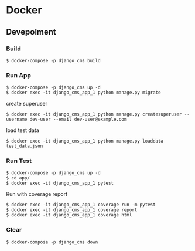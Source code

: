 # Docker

## Devepolment

### Build

```
$ docker-compose -p django_cms build
```

### Run App

```
$ docker-compose -p django_cms up -d
$ docker exec -it django_cms_app_1 python manage.py migrate
```

create superuser

```
$ docker exec -it django_cms_app_1 python manage.py createsuperuser --username dev-user --email dev-user@example.com
```

load test data

```
$ docker exec -it django_cms_app_1 python manage.py loaddata test_data.json
```

### Run Test

```
$ docker-compose -p django_cms up -d
$ cd app/
$ docker exec -it django_cms_app_1 pytest
```

Run with coverage report

```
$ docker exec -it django_cms_app_1 coverage run -m pytest
$ docker exec -it django_cms_app_1 coverage report
$ docker exec -it django_cms_app_1 coverage html
```

### Clear

```
$ docker-compose -p django_cms down
```
